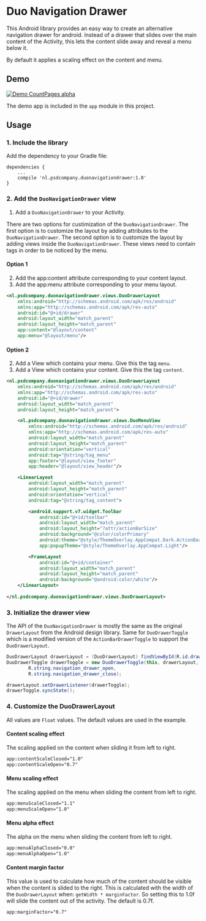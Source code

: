 # Duo Navigation Drawer

This Android library provides an easy way to create an alternative navigation
drawer for android. Instead of a drawer that slides over the main content of
the Activity, this lets the content slide away and reveal a menu below it.

By default it applies a scaling effect on the content and menu.

## Demo
[![Demo CountPages alpha](https://gifs.com/gif/vgyrrV)](https://www.youtube.com/watch?v=Batgo5dDxyw)

The demo app is included in the `app` module in this project.

## Usage

### 1. Include the library
Add the dependency to your Gradle file:
```
dependencies {
    ...
    compile 'nl.psdcompany.duonavigationdrawer:1.0'
}
```

### 2. Add the `DuoNavigationDrawer` view

1. Add a `DuoNavigationDrawer` to your Activity.

There are two options for custimization of the `DuoNavigationDrawer`. The first option is to customize the layout by adding attributes to the `DuoNavigationDrawer`. The second option is to customize the layout by adding views inside the `DuoNavigationDrawer`. These views need to contain tags in order to be noticed by the menu.

#### Option 1
2. Add the app:content attribute corresponding to your content layout.
3. Add the app:menu attribute corresponding to your menu layout.

```xml
<nl.psdcompany.duonavigationdrawer.views.DuoDrawerLayout
    xmlns:android="http://schemas.android.com/apk/res/android"
    xmlns:app="http://schemas.android.com/apk/res-auto"
    android:id="@+id/drawer"
    android:layout_width="match_parent"
    android:layout_height="match_parent"
    app:content="@layout/content"
    app:menu="@layout/menu"/>
```

#### Option 2

2. Add a View which contains your menu. Give this the tag `menu`.
3. Add a View which contains your content. Give this the tag `content`.

```xml
<nl.psdcompany.duonavigationdrawer.views.DuoDrawerLayout
    xmlns:android="http://schemas.android.com/apk/res/android"
    xmlns:app="http://schemas.android.com/apk/res-auto"
    android:id="@+id/drawer"
    android:layout_width="match_parent"
    android:layout_height="match_parent">

    <nl.psdcompany.duonavigationdrawer.views.DuoMenuView
        xmlns:android="http://schemas.android.com/apk/res/android"
        xmlns:app="http://schemas.android.com/apk/res-auto"
        android:layout_width="match_parent"
        android:layout_height="match_parent"
        android:orientation="vertical"
        android:tag="@string/tag_menu"
        app:footer="@layout/view_footer"
        app:header="@layout/view_header"/>

    <LinearLayout
        android:layout_width="match_parent"
        android:layout_height="match_parent"
        android:orientation="vertical"
        android:tag="@string/tag_content">

        <android.support.v7.widget.Toolbar
            android:id="@+id/toolbar"
            android:layout_width="match_parent"
            android:layout_height="?attr/actionBarSize"
            android:background="@color/colorPrimary"
            android:theme="@style/ThemeOverlay.AppCompat.Dark.ActionBar"
            app:popupTheme="@style/ThemeOverlay.AppCompat.Light"/>

        <FrameLayout
            android:id="@+id/container"
            android:layout_width="match_parent"
            android:layout_height="match_parent"
            android:background="@android:color/white"/>
    </LinearLayout>
    
</nl.psdcompany.duonavigationdrawer.views.DuoDrawerLayout>
```

### 3. Initialize the drawer view

The API of the `DuoNavigationDrawer` is mostly the same as the original `DrawerLayout` from the Android design library. Same for `DuoDrawerToggle` which is a modified version of the `ActionBarDrawerToggle` to support the `DuoDrawerLayout`.

```Java
DuoDrawerLayout drawerLayout = (DuoDrawerLayout) findViewById(R.id.drawer);
DuoDrawerToggle drawerToggle = new DuoDrawerToggle(this, drawerLayout, toolbar,
        R.string.navigation_drawer_open,
        R.string.navigation_drawer_close);

drawerLayout.setDrawerListener(drawerToggle);
drawerToggle.syncState();
```

### 4. Customize the DuoDrawerLayout

All values are `Float` values. The default values are used in the example.

#### Content scaling effect
The scaling applied on the content when sliding it from left to right.
```xml
app:contentScaleClosed="1.0"
app:contentScaleOpen="0.7"
```

#### Menu scaling effect
The scaling applied on the menu when sliding the content from left to right.
```xml
app:menuScaleClosed="1.1"
app:menuScaleOpen="1.0"
```

#### Menu alpha effect
The alpha on the menu when sliding the content from left to right.
```xml
app:menuAlphaClosed="0.0"
app:menuAlphaOpen="1.0"
```

#### Content margin factor
This value is used to calculate how much of the content should be visible when the content is slided to the right. This is calculated with the width of the `DuoDrawerLayout` when: `getWidth * marginFactor`. So setting this to 1.0f will slide the content out of the activity. The default is 0.7f.

```xml
app:marginFactor="0.7"
```
